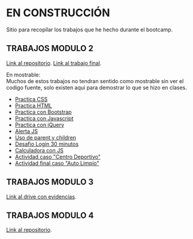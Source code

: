 # EN CONSTRUCCIÓN

Sitio para recopilar los trabajos que he hecho durante el bootcamp.

## TRABAJOS MODULO 2
[Link al repositorio](https://github.com/avacco/Modulo2).
[Link al trabajo final](https://github.com/avacco/Grupo2).


En mostrable: <br>
Muchos de estos trabajos no tendran sentido como mostrable sin ver el codigo fuente, solo existen aqui para demostrar lo que se hizo en clases.
- [Practica CSS](https://avacco.github.io/Modulo2/Apuntes_varios/css.html)
- [Practica HTML](https://avacco.github.io/Modulo2/Apuntes_varios/index.html)
- [Practica con Bootstrap](https://avacco.github.io/Modulo2/Bootstrap_practica/index.html)
- [Practica con Javascript](https://avacco.github.io/Modulo2/Javascript_practica/index.html)
- [Practica con jQuery](https://avacco.github.io/Modulo2/jQuery_practica/jquery.practica.html)
- [Alerta JS](https://avacco.github.io/Modulo2/Alerta_js/index.html)
- [Uso de parent y children](https://avacco.github.io/Modulo2/jQuery_practica/padre_e_hijo.html)
- [Desafio Login 30 minutos](https://avacco.github.io/Modulo2/DesafioLogin30min/tarealogin.index.html)
- [Calculadora con JS](https://avacco.github.io/Modulo2/Desafio_Calculadora_JS/calculadora.html)
- [Actividad caso "Centro Deportivo"](https://avacco.github.io/Modulo2/Tarea_principal/proyecto/index.html)
- [Actividad final caso "Auto Limpio"](https://avacco.github.io/Actividad_final/AutoLimpio/index.html)


## TRABAJOS MODULO 3
[Link al drive con evidencias](https://drive.google.com/drive/u/1/folders/13mTvsWhjW2SQ2GkLl2vlP9FZ8I5QQYMn).

## TRABAJOS MODULO 4
[Link al repositorio](https://github.com/avacco/Modulo4).
